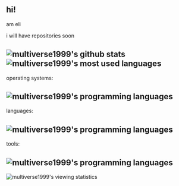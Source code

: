 hi!
---
am eli

i will have repositories soon

![multiverse1999's github stats](https://github-readme-stats.vercel.app/api?username=multiverse1999&theme=dark&line_height=20&show_icons=true&include_all_commits=true&count_private=true)
![multiverse1999's most used languages](https://github-readme-stats.vercel.app/api/top-langs?username=multiverse1999&theme=dark&layout=compact&show_icons=true&exclude_repo=colab-notebooks)
---
operating systems:

![multiverse1999's programming languages](https://skillicons.dev/icons?i=windows,linux)
---
languages:

![multiverse1999's programming languages](https://skillicons.dev/icons?i=python,bash)
---
tools:

![multiverse1999's programming languages](https://skillicons.dev/icons?i=vim,git,html)
---
![multiverse1999's viewing statistics](https://komarev.com/ghpvc/?username=multiverse1999&color=6607ce)
